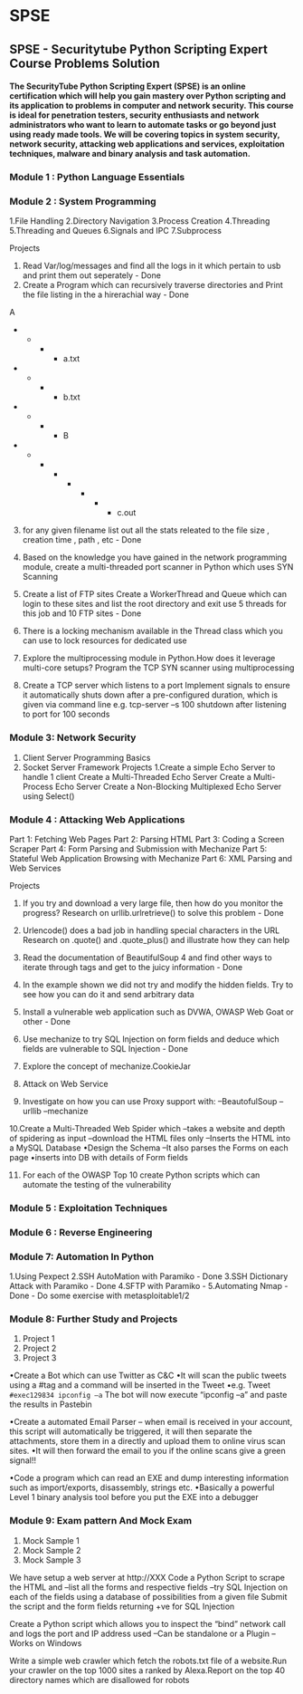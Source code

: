 # SPSE
## SPSE - Securitytube Python Scripting Expert Course Problems Solution
#### The SecurityTube Python Scripting Expert (SPSE) is an online certification which will help you gain mastery over Python scripting and its application to problems in computer and network security. This course is ideal for penetration testers, security enthusiasts and network administrators who want to learn to automate tasks or go beyond just using ready made tools. We will be covering topics in system security, network security, attacking web applications and services, exploitation techniques, malware and binary analysis and task automation.

### Module 1 : Python Language Essentials

### Module 2 : System Programming

1.File Handling 
2.Directory Navigation 
3.Process Creation 
4.Threading 
5.Threading and Queues
6.Signals and IPC
7.Subprocess

Projects

1. Read Var/log/messages and find all the logs in it which pertain to usb and print them out seperately - Done 
2. Create a Program which can recursively traverse directories and Print the file
listing in the a hirerachial way - Done

A
- - - - a.txt
- - - - b.txt
- - - - B
- - - - - - - - c.out

3. for any given filename list out all the stats releated to the file size , creation time , path , etc - Done

4. Based on the knowledge you have gained in the network programming module, create a multi-threaded port scanner in Python which uses SYN Scanning

5. Create a list of FTP sites Create a WorkerThread and Queue which can login to these sites and list the root directory and exit use 5 threads for this job and 10 FTP sites - Done

6. There is a locking mechanism available in the Thread class which you can use to lock resources for dedicated use

7. Explore the multiprocessing module in Python.How does it leverage multi-core setups? Program the TCP SYN scanner using multiprocessing

8. Create a TCP server which listens to a port Implement signals to ensure it automatically shuts down after a pre-configured duration, which is given via command line e.g. tcp-server –s 100 shutdown after listening to port for 100 seconds

### Module 3: Network Security

1. Client Server Programming Basics
2. Socket Server Framework
Projects
1.Create a simple Echo Server to handle 1 client
    Create a Multi-Threaded Echo Server
    Create a Multi-Process Echo Server
    Create a Non-Blocking Multiplexed Echo Server using Select()

### Module 4 : Attacking Web Applications



Part 1: Fetching Web Pages
Part 2: Parsing HTML
Part 3: Coding a Screen Scraper
Part 4: Form Parsing and Submission with Mechanize
Part 5: Stateful Web Application Browsing with Mechanize
Part 6: XML Parsing and Web Services

Projects

1. If you try and download a very large file, then how do you monitor the progress?
Research on urllib.urlretrieve() to solve this problem - Done

2. Urlencode() does a bad job in handling special characters in the URL
Research on .quote() and .quote_plus() and illustrate how they can help

3. Read the documentation of BeautifulSoup 4 and find other ways to iterate through tags and get to the juicy information - Done

4. In the example shown we did not try and modify the hidden fields. Try to see how you can do it and send arbitrary data

5. Install a vulnerable web application such as DVWA, OWASP Web Goat or other - Done

6. Use mechanize to try SQL Injection on form fields and deduce which fields are vulnerable to SQL Injection - Done

7. Explore the concept of mechanize.CookieJar

8. Attack on Web Service

9. Investigate on how you can use Proxy support with:
–BeautofulSoup
–urllib
–mechanize

10.Create a Multi-Threaded Web Spider which
–takes a website and depth of spidering as input
–download the HTML files only
–Inserts the HTML into a MySQL Database
•Design the Schema
–It also parses the Forms on each page
•inserts into DB with details of Form fields

11. For each of the OWASP Top 10 create Python scripts which can automate the testing of the vulnerability 

### Module 5 : Exploitation Techniques

### Module 6 : Reverse Engineering

### Module 7: Automation In Python

1.Using Pexpect
2.SSH AutoMation with Paramiko - Done
3.SSH Dictionary Attack with Paramiko - Done
4.SFTP with Paramiko - 
5.Automating Nmap - Done - Do some exercise with metasploitable1/2

### Module 8: Further Study and Projects
1. Project 1
2. Project 2
3. Project 3


•Create a Bot which can use Twitter as C&C
•It will scan the public tweets using a #tag and a command will be inserted in the Tweet
•e.g. Tweet
`#exec129834 ipconfig –a`
The bot will now execute “ipconfig –a” and paste the results in Pastebin



 
•Create a automated Email Parser – when email is received in your account, this script 
will automatically be triggered, it will then separate the attachments, store them in a 
directly and upload them to online virus scan sites.
•It will then forward the email to you if the online scans give a green signal!!




•Code a program which can read an EXE and dump interesting information such as 
import/exports, disassembly, strings etc.
•Basically a powerful Level 1 binary analysis tool before you put the EXE into a debugger


### Module 9: Exam pattern And Mock Exam
1. Mock Sample 1
2. Mock Sample 2
3. Mock Sample 3 


We have setup a web server at http://XXX
Code a Python Script to scrape the HTML and
–list all the forms and respective fields
–try SQL Injection on each of the fields using a database of possibilities from a given file
Submit the script and the form fields returning +ve for SQL Injection



Create a Python script which allows you to inspect the “bind” network call and logs the 
port and IP address used
–Can be standalone or a Plugin
–Works on Windows



Write a simple web crawler which fetch the robots.txt file of a website.Run your crawler on the top 1000 sites a ranked by Alexa.Report on the top 40 directory names which are disallowed for robots


